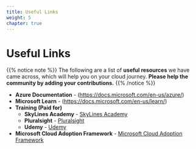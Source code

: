 ```yaml
---
title: Useful Links
weight: 5
chapter: true
---
```


# Useful Links

{{% notice note %}}
The following are a list of **useful resources** we have came across, which will help you on your cloud journey. 
**Please help the community by adding your contributions.**
{{% /notice %}}

+ **Azure Documentation** - (https://docs.microsoft.com/en-us/azure/)
+ **Microsoft Learn** - (https://docs.microsoft.com/en-us/learn/)
+ **Training (Paid for)**
	- **SkyLines Academy** - [SkyLines Academy](https://www.skylinesacademy.com/)
	- **Pluralsight** - [Pluralsight](https://www.pluralsight.com/)
	- **Udemy** - [Udemy](https://www.Udemy.com/)
+ **Microsoft Cloud Adoption Framework** - [Microsoft Cloud Adoption Framework](https://aka.ms/caf)
